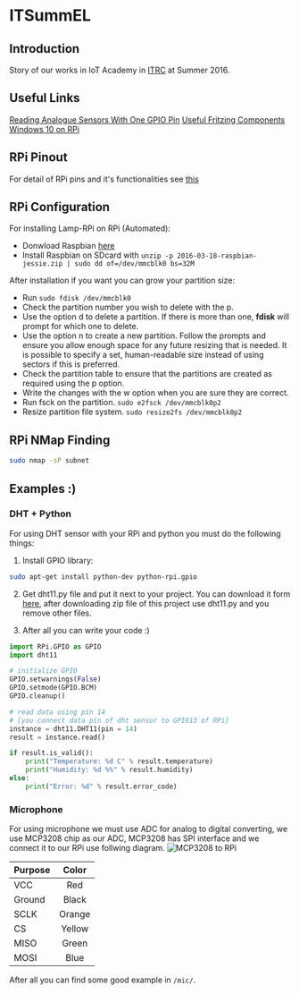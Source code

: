 # ITSummEL
## Introduction
Story of our works in IoT Academy in [ITRC](http://itrc.ac.ir) at Summer 2016.
## Useful Links
[Reading Analogue Sensors With One GPIO Pin](http://www.raspberrypi-spy.co.uk/2012/08/reading-analogue-sensors-with-one-gpio-pin/)
[Useful Fritzing Components](https://github.com/nkolban/fritzing)
[Windows 10 on RPi](http://lifehacker.com/get-started-with-windows-10-iot-on-the-raspberry-pi-wit-1733056763)
## RPi Pinout
For detail of RPi pins and it's functionalities see [this](https://pinout.xyz/)

## RPi Configuration
For installing Lamp-RPi on RPi (Automated):

- Donwload Raspbian [here](https://www.raspberrypi.org/downloads/raspbian/)
- Install Raspbian on SDcard with `unzip -p 2016-03-18-raspbian-jessie.zip | sudo dd of=/dev/mmcblk0 bs=32M`

After installation if you want you can grow your partition size:

- Run `sudo fdisk /dev/mmcblk0`
- Check the partition number you wish to delete with the p.
- Use the option d to delete a partition. If there is more than one, **fdisk** will prompt for which one to delete.
- Use the option n to create a new partition. Follow the prompts and ensure you allow enough space for any future resizing that is needed. It is possible to specify a set, human-readable size instead of using sectors if this is preferred.
- Check the partition table to ensure that the partitions are created as required using the p option.
- Write the changes with the w option when you are sure they are correct.
- Run fsck on the partition. `sudo e2fsck /dev/mmcblk0p2`
- Resize partition file system. `sudo resize2fs /dev/mmcblk0p2`

## RPi NMap Finding
```sh
sudo nmap -sP subnet
```

## Examples :)
### DHT + Python
For using DHT sensor with your RPi and python you must do the following things:
1. Install GPIO library:

```sh
sudo apt-get install python-dev python-rpi.gpio
```

2. Get dht11.py file and put it next to your project. You can download it form
[here](https://github.com/szazo/DHT11_Python), after downloading zip file of
this project use dht11.py and you remove other files.

3. After all you can write your code :)

```python
import RPi.GPIO as GPIO
import dht11

# initialize GPIO
GPIO.setwarnings(False)
GPIO.setmode(GPIO.BCM)
GPIO.cleanup()

# read data using pin 14
# [you connect data pin of dht sensor to GPIO13 of RPi]
instance = dht11.DHT11(pin = 14)
result = instance.read()

if result.is_valid():
    print("Temperature: %d C" % result.temperature)
    print("Humidity: %d %%" % result.humidity)
else:
    print("Error: %d" % result.error_code)
```
### Microphone
For using microphone we must use ADC for analog to digital converting,
we use MCP3208 chip as our ADC, MCP3208 has SPI interface and we connect
it to our RPi use follwing diagram.
![MCP3208 to RPi](https://cdn.rawgit.com/1995parham/ITSummel/master/mic/schema/Mic.jpg)

| Purpose | Color  |
|:------- |:------:|
| VCC     | Red    |
| Ground  | Black  |
| SCLK    | Orange |
| CS      | Yellow |
| MISO    | Green  |
| MOSI    | Blue   |

After all you can find some good example in `/mic/`.
